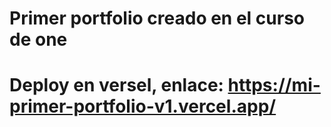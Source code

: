 ﻿# Primer portfolio creado en el curso de one
# Deploy en versel, enlace: https://mi-primer-portfolio-v1.vercel.app/
